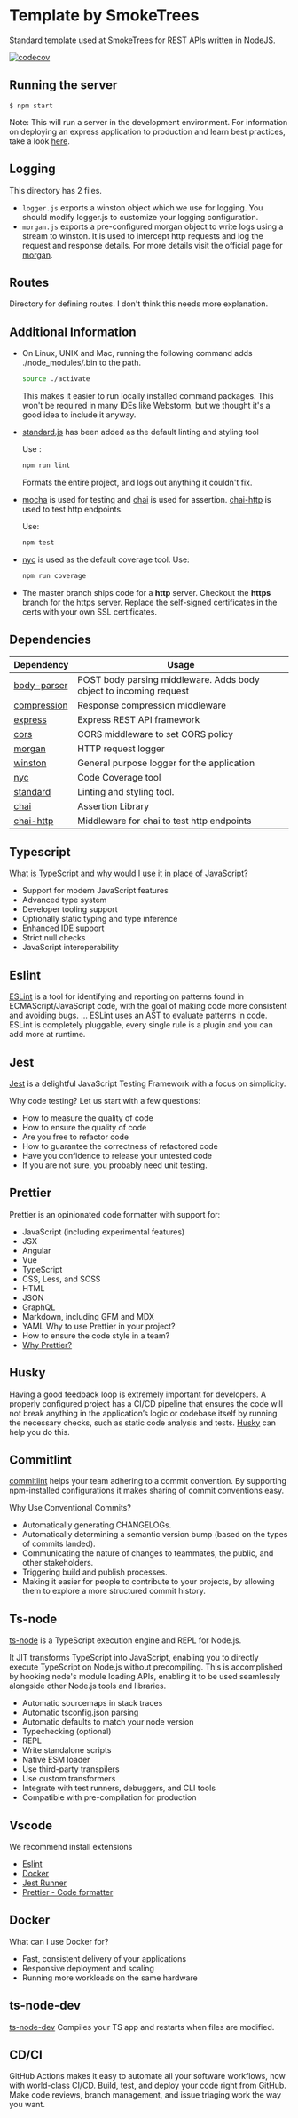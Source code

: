 # Template by SmokeTrees

Standard template used at SmokeTrees for REST APIs written in NodeJS.

[![codecov](https://codecov.io/gh/smoke-trees/nodejs-backend-template/branch/master/graph/badge.svg)](https://codecov.io/gh/smoke-trees/nodejs-backend-template)

## Running the server

```
$ npm start
```

Note: This will run a server in the development environment.
For information on deploying an express application to production and learn best practices, take a look [here](https://expressjs.com/en/advanced/best-practice-performance.html).

## Logging

This directory has 2 files.

- `logger.js` exports a winston object which we use for logging. You should modify logger.js to customize your logging configuration.
- `morgan.js` exports a pre-configured morgan object to write logs using a stream to winston. It is used to intercept http requests and log the request and response details.
  For more details visit the official page for [morgan](https://www.npmjs.com/package/morgan).

## Routes

Directory for defining routes. I don't think this needs more explanation.

## Additional Information

- On Linux, UNIX and Mac, running the following command adds ./node_modules/.bin to the path.

  ```bash
  source ./activate
  ```

  This makes it easier to run locally installed command packages.
  This won't be required in many IDEs like Webstorm, but we thought it's a good idea to include it anyway.

- [standard.js](https://npmjs.com/package/standard) has been added as the default linting and styling tool

  Use :

  ```bash
  npm run lint
  ```

  Formats the entire project, and logs out anything it couldn't fix.

- [mocha](https://npmjs.com/package/mocha) is used for testing and [chai](https://npmjs.com/package/chai) is used for assertion.
  [chai-http](https://npmjs.com/package/chai) is used to test http endpoints.

  Use:

  ```bash
  npm test
  ```

- [nyc](https://npmjs.com/package/nyc) is used as the default coverage tool.
  Use:

  ```bash
  npm run coverage
  ```

* The master branch ships code for a **http** server. Checkout the **https** branch for the https server.
  Replace the self-signed certificates in the certs with your own SSL certificates.

## Dependencies

| Dependency                                           | Usage                                                              |
| ---------------------------------------------------- | ------------------------------------------------------------------ |
| [body-parser](https://npm.com/package/body-parser)   | POST body parsing middleware. Adds body object to incoming request |
| [compression](https://npmjs.com/package/compression) | Response compression middleware                                    |
| [express](https://npmjs.com/package/express)         | Express REST API framework                                         |
| [cors](https://npm.com/package/cors)                 | CORS middleware to set CORS policy                                 |
| [morgan](https://npmjs.com/package/morgan)           | HTTP request logger                                                |
| [winston](https://npmjs.com/package/winston)         | General purpose logger for the application                         |
| [nyc](https://npmjs.com/package/nyc)                 | Code Coverage tool                                                 |
| [standard](https://npmjs.com/package/standard)       | Linting and styling tool.                                          |
| [chai](https://npmjs.com/package/chai)               | Assertion Library                                                  |
| [chai-http](https://npmjs.com/package/chai-http)     | Middleware for chai to test http endpoints                         |

## Typescript
[What is TypeScript and why would I use it in place of JavaScript?](https://stackoverflow.com/questions/12694530/what-is-typescript-and-why-would-i-use-it-in-place-of-javascript/35048303#35048303)
- Support for modern JavaScript features
- Advanced type system
- Developer tooling support
- Optionally static typing and type inference
- Enhanced IDE support
- Strict null checks
- JavaScript interoperability

## Eslint
[ESLint](https://eslint.org/) is a tool for identifying and reporting on patterns found in ECMAScript/JavaScript code, with the goal of making code more consistent and avoiding bugs. ... ESLint uses an AST to evaluate patterns in code. ESLint is completely pluggable, every single rule is a plugin and you can add more at runtime.

## Jest
[Jest](https://jestjs.io/) is a delightful JavaScript Testing Framework with a focus on simplicity.

Why code testing? Let us start with a few questions:

- How to measure the quality of code
- How to ensure the quality of code
- Are you free to refactor code
- How to guarantee the correctness of refactored code
- Have you confidence to release your untested code
- If you are not sure, you probably need unit testing.

## Prettier
Prettier is an opinionated code formatter with support for:

- JavaScript (including experimental features)
- JSX
- Angular
- Vue
- TypeScript
- CSS, Less, and SCSS
- HTML
- JSON
- GraphQL
- Markdown, including GFM and MDX
- YAML
Why to use Prettier in your project?
- How to ensure the code style in a team?
- [Why Prettier?](https://prettier.io/docs/en/why-prettier.html)

## Husky
Having a good feedback loop is extremely important for developers. A properly configured project has a CI/CD pipeline that ensures the code will not break anything in the application’s logic or codebase itself by running the necessary checks, such as static code analysis and tests. [Husky](https://typicode.github.io/) can help you do this.

## Commitlint
[commitlint](https://commitlint.js.org/) helps your team adhering to a commit convention. By supporting npm-installed configurations it makes sharing of commit conventions easy.

Why Use Conventional Commits?
- Automatically generating CHANGELOGs.
- Automatically determining a semantic version bump (based on the types of commits landed).
- Communicating the nature of changes to teammates, the public, and other stakeholders.
- Triggering build and publish processes.
- Making it easier for people to contribute to your projects, by allowing them to explore a more structured commit history.

## Ts-node
[ts-node](https://typestrong.org/ts-node/docs/) is a TypeScript execution engine and REPL for Node.js.

It JIT transforms TypeScript into JavaScript, enabling you to directly execute TypeScript on Node.js without precompiling. This is accomplished by hooking node's module loading APIs, enabling it to be used seamlessly alongside other Node.js tools and libraries.

- Automatic sourcemaps in stack traces
- Automatic tsconfig.json parsing
- Automatic defaults to match your node version
- Typechecking (optional)
- REPL
- Write standalone scripts
- Native ESM loader
- Use third-party transpilers
- Use custom transformers
- Integrate with test runners, debuggers, and CLI tools
- Compatible with pre-compilation for production

## Vscode
We recommend install extensions
- [Eslint](https://marketplace.visualstudio.com/items?itemName=dbaeumer.vscode-eslint)
- [Docker](https://marketplace.visualstudio.com/items?itemName=ms-azuretools.vscode-docker)
- [Jest Runner](https://marketplace.visualstudio.com/items?itemName=firsttris.vscode-jest-runner)
- [Prettier - Code formatter](https://marketplace.visualstudio.com/items?itemName=esbenp.prettier-vscode)

## Docker
What can I use Docker for?
- Fast, consistent delivery of your applications
- Responsive deployment and scaling
- Running more workloads on the same hardware

## ts-node-dev
[ts-node-dev](https://github.com/wclr/ts-node-dev) Compiles your TS app and restarts when files are modified.



## CD/CI
GitHub Actions makes it easy to automate all your software workflows, now with world-class CI/CD. Build, test, and deploy your code right from GitHub. Make code reviews, branch management, and issue triaging work the way you want.
